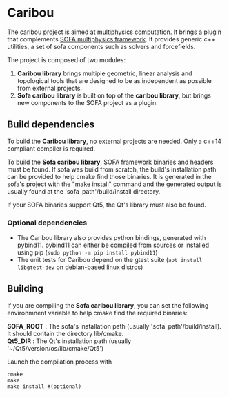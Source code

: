 # Caribou
The caribou project is aimed at multiphysics computation. 
It brings a plugin that complements [SOFA multiphysics framework](https://www.sofa-framework.org/). 
It provides generic c++ utilities, a set of sofa components such as solvers and forcefields.

The project is composed of two modules:
1. **Caribou library** brings multiple geometric, linear analysis and topological tools that are designed to 
be as independent as possible from external projects.
2. **Sofa caribou library** is built on top of the **caribou library**, but brings new components to
the SOFA project as a plugin. 

## Build dependencies
To build the **Caribou library**, no external projects are needed. Only a c++14 compliant compiler is required.

To build the **Sofa caribou library**, SOFA framework binaries and headers must be found. If sofa was build from scratch, 
the build's installation path can be provided to help cmake find those binaries. It is generated in the sofa's project 
with the "make install" command and the generated
output is usually found at the 'sofa_path'/build/install directory.

If your SOFA binaries support Qt5, the Qt's library must also be found.

### Optional dependencies
- The Caribou library also provides python bindings, generated with pybind11.
pybind11 can either be compiled from sources or installed using pip (`sudo python -m pip install pybind11`)
- The unit tests for Caribou depend on the gtest suite (`apt install libgtest-dev` on debian-based linux distros)

## Building

If you are compiling the **Sofa caribou library**, you can set the following environmnent variable
to help cmake find the required binaries:

**SOFA_ROOT** : The sofa's installation path (usually 'sofa_path'/build/install). It should contain the directory lib/cmake.\
**Qt5_DIR** : The Qt's installation path (usually '~/Qt5/version/os/lib/cmake/Qt5')

Launch the compilation process with
```
cmake
make
make install #(optional)
```

